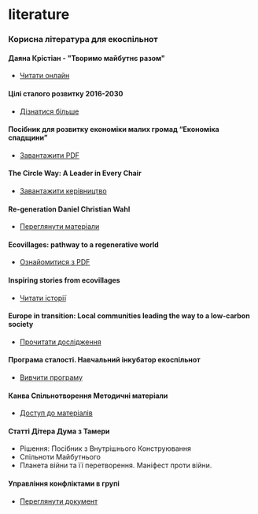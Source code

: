 # literature
### Корисна література для екоспільнот

#### Даяна Крістіан - "Творимо майбутнє разом"
- [Читати онлайн](http://cluboz.net/wp-content/uploads/2014/11/Kniga_Diana_Kristian_Tvorim_sovmesnoe_buduchee2.pdf)

#### Цілі сталого розвитку 2016-2030
- [Дізнатися більше](http://www.un.org.ua/ua/tsili-rozvytku-tysiacholittia/tsili-staloho-rozvytku)

#### Посібник для розвитку економіки малих громад “Економіка спадщини”
- [Завантажити PDF](https://taif.org.ua/wp-content/uploads/2019/02/Heritage-Economy-book_TAIF.pdf)

#### The Circle Way: A Leader in Every Chair
- [Завантажити керівництво](https://static1.squarespace.com/static/55597e72e4b0f7284bff49e0/t/584b5a7d37c58174c5fddf14/1481333377770/The+Circle+Way+Pocket+Guide.pdf)

#### Re-generation Daniel Christian Wahl
- [Переглянути матеріали](https://gaiaeducation.org/wp-content/uploads/2017/11/PM89-Regeneration-pp13-16-1.pdf)

#### Ecovillages: pathway to a regenerative world
- [Ознайомитися з PDF](https://sennrueti.ch/wp-content/uploads/2018/07/GEN-Europes-blossoming-communities_-Pathways-to-a-regenerative-world-1.pdf)

#### Inspiring stories from ecovillages
- [Читати історії](http://ekobyar.se/wp-content/uploads/inspiring_stories_from_ecovillages._experiences_with_ecological_technologies_and_practices_en.pdf)

#### Europe in transition: Local communities leading the way to a low-carbon society
- [Прочитати дослідження](https://base.socioeco.org/docs/transition-final.pdf)

#### Програма сталості. Навчальний інкубатор екоспільнот
- [Вивчити програму](http://clips.gen-europe.org/wp-content/uploads/2017/10/CLIPS-Guide_EN.pdf)

#### Канва Спільнотворення Методичні матеріали
- [Доступ до матеріалів](https://drive.google.com/drive/folders/1KdjzCYmiHAVpVE1Zs27NXHO1LS1dBjmA)

#### Статті Дітера Дума з Тамери
- Рішення: Посібник з Внутрішнього Конструювання
- Спільноти Майбутнього
- Планета війни та її перетворення. Маніфест проти війни.

#### Управління конфліктами в групі
- [Переглянути документ](https://docs.google.com/document/d/1PBpSBgkaZolm6wZGUtLZqyC3MJguranbjDEshbOl7u0/edit)
